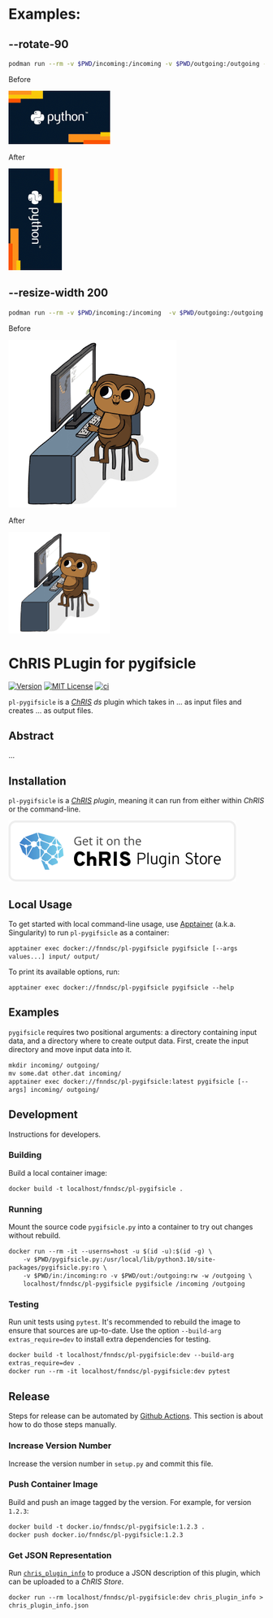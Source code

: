 
# Examples: 

## --rotate-90

```bash
podman run --rm -v $PWD/incoming:/incoming -v $PWD/outgoing:/outgoing --privileged -it localhost/pl-pygifsicle:latest gifsicle --rotate-90 --resize-width 100 /incoming/python.gif -o /outgoing/python.gif
```

Before

![--rotate-90 before](incoming/python.gif)

After

![--rotate-90 after](outgoing/python.gif)

## --resize-width 200

```bash
podman run --rm -v $PWD/incoming:/incoming  -v $PWD/outgoing:/outgoing --privileged -it localhost/pl-pygifslce:latest gifsicle --resize-width 200  /incoming/giphy.gif -o /outgoing/giphy.gif
```

Before

![--resize-width 200 before](incoming/giphy.gif)

After

![--resize-width 200 after](outgoing/giphy.gif)

# ChRIS PLugin for pygifsicle

[![Version](https://img.shields.io/docker/v/fnndsc/pl-pygifsicle?sort=semver)](https://hub.docker.com/r/fnndsc/pl-pygifsicle)
[![MIT License](https://img.shields.io/github/license/fnndsc/pl-pygifsicle)](https://github.com/FNNDSC/pl-pygifsicle/blob/main/LICENSE)
[![ci](https://github.com/FNNDSC/pl-pygifsicle/actions/workflows/ci.yml/badge.svg)](https://github.com/FNNDSC/pl-pygifsicle/actions/workflows/ci.yml)

`pl-pygifsicle` is a [_ChRIS_](https://chrisproject.org/)
_ds_ plugin which takes in ...  as input files and
creates ... as output files.

## Abstract

...

## Installation

`pl-pygifsicle` is a _[ChRIS](https://chrisproject.org/) plugin_, meaning it can
run from either within _ChRIS_ or the command-line.

[![Get it from chrisstore.co](https://raw.githubusercontent.com/FNNDSC/ChRIS_store_ui/963938c241636e4c3dc4753ee1327f56cb82d8b5/src/assets/public/badges/light.svg)](https://chrisstore.co/plugin/pl-pygifsicle)

## Local Usage

To get started with local command-line usage, use [Apptainer](https://apptainer.org/)
(a.k.a. Singularity) to run `pl-pygifsicle` as a container:

```shell
apptainer exec docker://fnndsc/pl-pygifsicle pygifsicle [--args values...] input/ output/
```

To print its available options, run:

```shell
apptainer exec docker://fnndsc/pl-pygifsicle pygifsicle --help
```

## Examples

`pygifsicle` requires two positional arguments: a directory containing
input data, and a directory where to create output data.
First, create the input directory and move input data into it.

```shell
mkdir incoming/ outgoing/
mv some.dat other.dat incoming/
apptainer exec docker://fnndsc/pl-pygifsicle:latest pygifsicle [--args] incoming/ outgoing/
```

## Development

Instructions for developers.

### Building

Build a local container image:

```shell
docker build -t localhost/fnndsc/pl-pygifsicle .
```

### Running

Mount the source code `pygifsicle.py` into a container to try out changes without rebuild.

```shell
docker run --rm -it --userns=host -u $(id -u):$(id -g) \
    -v $PWD/pygifsicle.py:/usr/local/lib/python3.10/site-packages/pygifsicle.py:ro \
    -v $PWD/in:/incoming:ro -v $PWD/out:/outgoing:rw -w /outgoing \
    localhost/fnndsc/pl-pygifsicle pygifsicle /incoming /outgoing
```

### Testing

Run unit tests using `pytest`.
It's recommended to rebuild the image to ensure that sources are up-to-date.
Use the option `--build-arg extras_require=dev` to install extra dependencies for testing.

```shell
docker build -t localhost/fnndsc/pl-pygifsicle:dev --build-arg extras_require=dev .
docker run --rm -it localhost/fnndsc/pl-pygifsicle:dev pytest
```

## Release

Steps for release can be automated by [Github Actions](.github/workflows/ci.yml).
This section is about how to do those steps manually.

### Increase Version Number

Increase the version number in `setup.py` and commit this file.

### Push Container Image

Build and push an image tagged by the version. For example, for version `1.2.3`:

```
docker build -t docker.io/fnndsc/pl-pygifsicle:1.2.3 .
docker push docker.io/fnndsc/pl-pygifsicle:1.2.3
```

### Get JSON Representation

Run [`chris_plugin_info`](https://github.com/FNNDSC/chris_plugin#usage)
to produce a JSON description of this plugin, which can be uploaded to a _ChRIS Store_.

```shell
docker run --rm localhost/fnndsc/pl-pygifsicle:dev chris_plugin_info > chris_plugin_info.json
```

